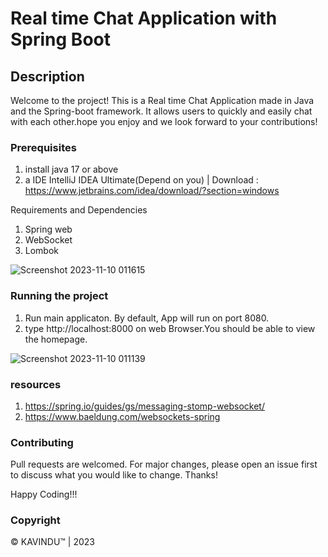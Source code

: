 # Real time Chat Application with Spring Boot

## Description
Welcome to the project! This is a Real time Chat Application made in Java and the Spring-boot framework. 
It allows users to quickly and easily chat with each other.hope you enjoy and we look forward to your contributions!

### Prerequisites
1. install java 17 or above
2. a IDE IntelliJ IDEA Ultimate(Depend on you) | Download : https://www.jetbrains.com/idea/download/?section=windows


Requirements and Dependencies

1. Spring web 
2. WebSocket
3. Lombok

![Screenshot 2023-11-10 011615](https://github.com/Kavindulakmal/WebSocket-Spring-Boot/assets/80127637/5aee2b9e-f289-4728-9e29-8b2824a2fdac)


### Running the project

1. Run main applicaton. By default, App will run on port 8080.
2. type http://localhost:8000 on web Browser.You should be able to view the homepage.

![Screenshot 2023-11-10 011139](https://github.com/Kavindulakmal/WebSocket-Spring-Boot/assets/80127637/4a46abc3-6e42-44fe-a907-db5e1cd52eef)

### resources

1. https://spring.io/guides/gs/messaging-stomp-websocket/ 
2. https://www.baeldung.com/websockets-spring

### Contributing
Pull requests are welcomed. For major changes, please open an issue first to discuss what you would like to change. Thanks!

Happy Coding!!!

### Copyright
© KAVINDU™ | 2023

